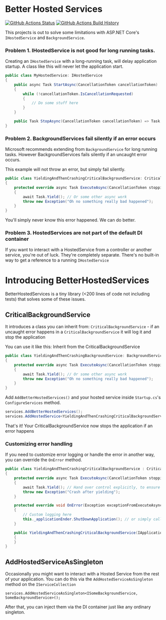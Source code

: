 # Better Hosted Services
[![GitHub Actions Status](https://github.com/geewee/BetterHostedServices/workflows/Build/badge.svg?branch=master)](https://github.com/geewee/BetterHostedServices/actions)
[![GitHub Actions Build History](https://buildstats.info/github/chart/geewee/BetterHostedServices?branch=master&includeBuildsFromPullRequest=false)](https://github.com/geewee/BetterHostedServices/actions)

This projects is out to solve some limitations with ASP.NET Core's `IHostedService` and `BackgroundService`.

### Problem 1. IHostedService is not good for long running tasks.
Creating an `IHostedService` with a long-running task, will delay application startup.
A class like this will never let the application start.

```csharp
public class MyHostedService: IHostedService
{
    public async Task StartAsync(CancellationToken cancellationToken)
    {
        while (!cancellationToken.IsCancellationRequested)
        {
            // Do some stuff here
        }
    }

    public Task StopAsync(CancellationToken cancellationToken) => Task.CompletedTask;
}
```

### Problem 2. BackgroundServices fail silently if an error occurs
Microsoft recommends extending from `BackgroundService` for long running tasks.
However BackgroundServices fails silently if an uncaught error occurs.

This example will not throw an error, but simply fail silently.
```csharp
public class YieldingAndThenCrashingCriticalBackgroundService: CriticalBackgroundService
{
    protected override async Task ExecuteAsync(CancellationToken stoppingToken)
    {
        await Task.Yield(); // Or some other async work
        throw new Exception("Oh no something really bad happened");
    }
}
```
You'll simply never know this error happened. We can do better.

### Problem 3. HostedServices are not part of the default DI container
If you want to interact with a HostedService from a controller or another service, you're out of luck.
They're completely separate. There's no built-in way to get a reference to a running `IHostedService`


# Introducing BetterHostedServices

BetterHostedServices is a tiny library (<200 lines of code not including tests) that solves some of these issues.

## CriticalBackgroundService
It introduces a class you can inherit from: `CriticalBackgroundService` - if an uncaught error happens in a `CriticalBackgroundService`
it will log it and stop the application

You can use it like this:
Inherit from the CriticalBackgroundService

```csharp
public class YieldingAndThenCrashingBackgroundService: BackgroundService
{
    protected override async Task ExecuteAsync(CancellationToken stoppingToken)
    {
        await Task.Yield(); // Or some other async work
        throw new Exception("Oh no something really bad happened");
    }
}
```
Add `AddBetterHostedServices()` and your hosted service inside `Startup.cs`'s `ConfigureServices` method.
```csharp
services.AddBetterHostedServices();
services.AddHostedService<YieldingAndThenCrashingCriticalBackgroundService>();
```

That's it! Your CriticalBackgroundService now stops the application if an error happens


### Customizing error handling

If you need to customize error logging or handle the error in another way, you can override the `OnError` method.


```csharp
public class YieldingAndThenCrashingCriticalBackgroundService : CriticalBackgroundService
{
    protected override async Task ExecuteAsync(CancellationToken stoppingToken)
    {
        await Task.Yield(); // Hand over control explicitly, to ensure this behaviour also works
        throw new Exception("Crash after yielding");
    }

    protected override void OnError(Exception exceptionFromExecuteAsync)
    {
        // Custom logging here
        this._applicationEnder.ShutDownApplication(); // or simply call base.OnError
    }

    public YieldingAndThenCrashingCriticalBackgroundService(IApplicationEnder applicationEnder) : base(applicationEnder)
    {
    }
}
```

## AddHostedServiceAsSingleton
Occasionally you might want to interact with a Hosted Service from the 
rest of your application. You can do this via the `AddHostedServiceAsSingleton`
method on the `IServiceCollection`

```
services.AddHostedServiceAsSingleton<ISomeBackgroundService, SomeBackgroundService>();
```
After that, you can inject them via the DI container just like any ordinary singleton.

